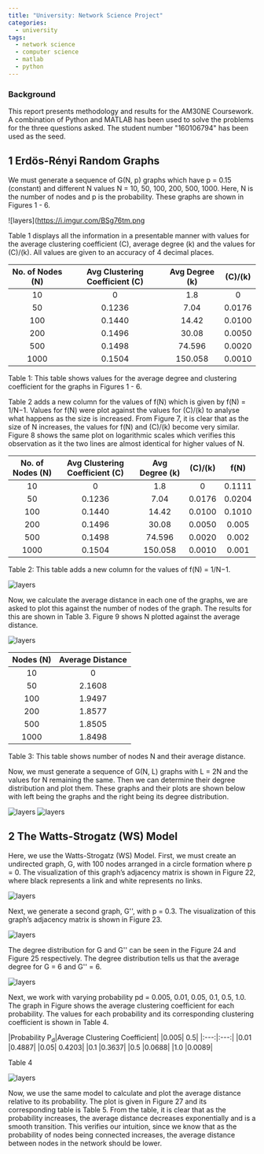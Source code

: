 ```yaml
---
title: "University: Network Science Project"
categories:
  - university
tags:
  - network science
  - computer science
  - matlab
  - python
---
```


### Background
This report presents methodology and results for the AM30NE Coursework. A combination
of Python and MATLAB has been used to solve the problems for the three questions
asked. The student number "160106794" has been used as the seed.


## 1 Erdös-Rényi Random Graphs
We must generate a sequence of G(N, p) graphs which have p = 0.15 (constant) and different N values N = 10, 50, 100, 200, 500, 1000. Here, N is the number of nodes and p is the probability. These graphs are shown in Figures 1 - 6.

![layers](https://i.imgur.com/BSg76tm.png

Table 1 displays all the information in a presentable manner with values for the average clustering
coefficient (C), average degree (k) and the values for (C)/(k). All values are given to an accuracy
of 4 decimal places.

|No. of Nodes (N)| Avg Clustering Coefficient (C)| Avg Degree (k)| (C)/(k)|
|:----------------:|:-------------------------------:|:---------------:|:--------:|
|10| 0 |1.8| 0|
|50 |0.1236| 7.04| 0.0176|
|100| 0.1440| 14.42| 0.0100|
|200 |0.1496| 30.08| 0.0050|
|500| 0.1498| 74.596| 0.0020|
|1000 |0.1504 |150.058| 0.0010|

Table 1: This table shows values for the average degree and clustering coefficient for the graphs
in Figures 1 - 6.

Table 2 adds a new column for the values of f(N) which is given by f(N) = 1/N−1. Values
for f(N) were plot against the values for (C)/(k) to analyse what happens as the size is increased.
From Figure 7, it is clear that as the size of N increases, the values for f(N) and (C)/(k) become very similar. Figure 8 shows the same plot on logarithmic scales which verifies this observation as it
the two lines are almost identical for higher values of N.

|No. of Nodes (N)| Avg Clustering Coefficient (C)| Avg Degree (k)| (C)/(k)|f(N)
|:----------------:|:-------------------------------:|:---------------:|:--------:|:---:|
|10| 0 |1.8| 0| 0.1111|
|50 |0.1236| 7.04| 0.0176| 0.0204|
|100| 0.1440| 14.42| 0.0100|0.1010 |
|200 |0.1496| 30.08| 0.0050| 0.005|
|500| 0.1498| 74.596| 0.0020| 0.002|
|1000 |0.1504 |150.058| 0.0010|0.001 |

Table 2: This table adds a new column for the values of f(N) = 1/N−1.

![layers](https://i.imgur.com/oUXUFI7.png)

Now, we calculate the average distance in each one of the graphs, we are asked to plot this
against the number of nodes of the graph. The results for this are shown in Table 3. Figure 9
shows N plotted against the average distance.

![layers](https://i.imgur.com/PHDBFed.png)

|Nodes (N)|Average Distance|
|:---:|:---:|
|10| 0|
|50 |2.1608|
|100| 1.9497|
|200| 1.8577|
|500 |1.8505|
|1000| 1.8498|

Table 3: This table shows number
of nodes N and their average
distance.

Now, we must generate a sequence of G(N, L) graphs with L = 2N and the values for
N remaining the same. Then we can determine their degree distribution and plot them. These
graphs and their plots are shown below with left being the graphs and the right being its degree
distribution.

![layers](https://i.imgur.com/gPsX5EI.png)
![layers](https://i.imgur.com/BVaMzut.png)

## 2 The Watts-Strogatz (WS) Model
Here, we use the Watts-Strogatz (WS) Model. First, we must create an undirected
graph, G, with 100 nodes arranged in a circle formation where p = 0. The visualization of this
graph’s adjacency matrix is shown in Figure 22, where black represents a link and white represents
no links.

![layers](https://i.imgur.com/kaVCGAG.png)

Next, we generate a second graph, G'', with p = 0.3. The visualization of this graph’s adjacency
matrix is shown in Figure 23.

![layers](https://i.imgur.com/sZvSY9B.png)

The degree distribution for G and G'' can be seen in the Figure 24 and Figure 25 respectively.
The degree distribution tells us that the average degree for G = 6 and G'' = 6.

![layers](https://i.imgur.com/qLPbnTR.png)

Next, we work with varying probability pd = 0.005, 0.01, 0.05, 0.1, 0.5, 1.0. The graph in Figure
shows the average clustering coefficient for each probability. The values for each probability and
its corresponding clustering coefficient is shown in Table 4.

|Probability P<sub>d</sub>|Average Clustering Coefficient|
|0.005| 0.5|
|:---:|:---:|
|0.01 |0.4887|
|0.05| 0.4203|
|0.1 |0.3637|
|0.5 |0.0688|
|1.0 |0.0089|

Table 4

![layers](https://i.imgur.com/KNVKkRF.png)

Now, we use the same model to calculate and plot the average distance relative to its probability.
The plot is given in Figure 27 and its corresponding table is Table 5. From the table, it is clear
that as the probability increases, the average distance decreases exponentially and is a smooth
transition. This verifies our intuition, since we know that as the probability of nodes being
connected increases, the average distance between nodes in the network should be lower.

